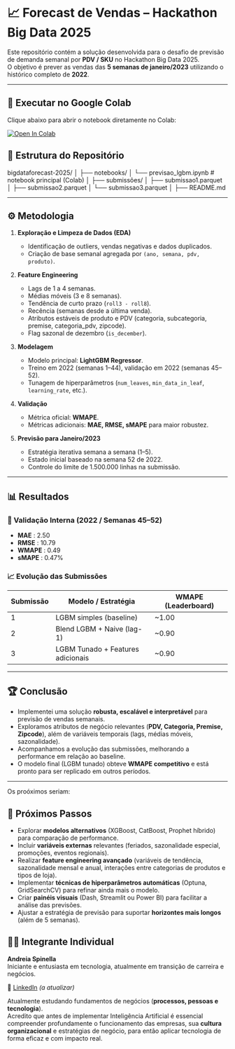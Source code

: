 # 📈 Forecast de Vendas – Hackathon Big Data 2025

Este repositório contém a solução desenvolvida para o desafio de previsão de demanda semanal por **PDV / SKU** no Hackathon Big Data 2025.  
O objetivo é prever as vendas das **5 semanas de janeiro/2023** utilizando o histórico completo de **2022**.

---

## 🚀 Executar no Google Colab

Clique abaixo para abrir o notebook diretamente no Colab:

[![Open In Colab](https://colab.research.google.com/assets/colab-badge.svg)](https://colab.research.google.com/github/andreiaspi/bigdataforecast-2025/blob/main/forecast_lgbm_.ipynb)

## 📂 Estrutura do Repositório

bigdataforecast-2025/
│
├── notebooks/
│ └── previsao_lgbm.ipynb # notebook principal (Colab)
│
├── submissões/
│ ├── submissao1.parquet
│ ├── submissao2.parquet
│ └── submissao3.parquet
│
├── README.md


---

## ⚙️ Metodologia

1. **Exploração e Limpeza de Dados (EDA)**  
   - Identificação de outliers, vendas negativas e dados duplicados.  
   - Criação de base semanal agregada por `(ano, semana, pdv, produto)`.  

2. **Feature Engineering**  
   - Lags de 1 a 4 semanas.  
   - Médias móveis (3 e 8 semanas).  
   - Tendência de curto prazo (`roll3 - roll8`).  
   - Recência (semanas desde a última venda).  
   - Atributos estáveis de produto e PDV (categoria, subcategoria, premise, categoria_pdv, zipcode).  
   - Flag sazonal de dezembro (`is_december`).  

3. **Modelagem**  
   - Modelo principal: **LightGBM Regressor**.  
   - Treino em 2022 (semanas 1–44), validação em 2022 (semanas 45–52).  
   - Tunagem de hiperparâmetros (`num_leaves`, `min_data_in_leaf`, `learning_rate`, etc.).  

4. **Validação**  
   - Métrica oficial: **WMAPE**.  
   - Métricas adicionais: **MAE, RMSE, sMAPE** para maior robustez.  

5. **Previsão para Janeiro/2023**  
   - Estratégia iterativa semana a semana (1–5).  
   - Estado inicial baseado na semana 52 de 2022.  
   - Controle do limite de 1.500.000 linhas na submissão.  

---

## 📊 Resultados

### 🔎 Validação Interna (2022 / Semanas 45–52)
- **MAE**   : 2.50  
- **RMSE**  : 10.79  
- **WMAPE** : 0.49  
- **sMAPE** : 0.47%  

### 📈 Evolução das Submissões
| Submissão | Modelo / Estratégia                 | WMAPE (Leaderboard) |
|-----------|--------------------------------------|----------------------|
| 1         | LGBM simples (baseline)             | ~1.00               |
| 2         | Blend LGBM + Naive (lag-1)          | ~0.90               |
| 3         | LGBM Tunado + Features adicionais   | ~0.90               |

---

## 🏆 Conclusão

- Implementei uma solução **robusta, escalável e interpretável** para previsão de vendas semanais.  
- Exploramos atributos de negócio relevantes (**PDV, Categoria, Premise, Zipcode**), além de variáveis temporais (lags, médias móveis, sazonalidade).  
- Acompanhamos a evolução das submissões, melhorando a performance em relação ao baseline.  
- O modelo final (LGBM tunado) obteve **WMAPE competitivo** e está pronto para ser replicado em outros períodos.  

---

Os proóximos seriam:
## 🚀 Próximos Passos

- Explorar **modelos alternativos** (XGBoost, CatBoost, Prophet híbrido) para comparação de performance.  
- Incluir **variáveis externas** relevantes (feriados, sazonalidade especial, promoções, eventos regionais).  
- Realizar **feature engineering avançado** (variáveis de tendência, sazonalidade mensal e anual, interações entre categorias de produtos e tipos de loja).  
- Implementar **técnicas de hiperparâmetros automáticas** (Optuna, GridSearchCV) para refinar ainda mais o modelo.  
- Criar **painéis visuais** (Dash, Streamlit ou Power BI) para facilitar a análise das previsões.  
- Ajustar a estratégia de previsão para suportar **horizontes mais longos** (além de 5 semanas).  

## 👩‍💻 Integrante Individual

**Andreia Spinella**  
Iniciante e entusiasta em tecnologia, atualmente em transição de carreira e negócios.  

🔗 [LinkedIn](https://shre.ink/SolH) *(a atualizar)*  

Atualmente estudando fundamentos de negócios (**processos, pessoas e tecnologia**).  
Acredito que antes de implementar Inteligência Artificial é essencial compreender profundamente o funcionamento das empresas, sua **cultura organizacional** e estratégias de negócio, para então aplicar tecnologia de forma eficaz e com impacto real.


